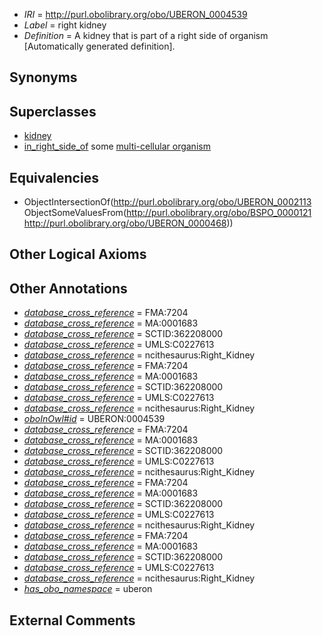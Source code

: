  * *IRI* = http://purl.obolibrary.org/obo/UBERON_0004539
 * *Label* = right kidney
 * *Definition* = A kidney that is part of a right side of organism [Automatically generated definition].

## Synonyms


## Superclasses

 * [kidney](../../UBERON/13/UBERON_0002113.md)
 * [in_right_side_of](../../BSPO/21/BSPO_0000121.md) some [multi-cellular organism](../../UBERON/68/UBERON_0000468.md)

## Equivalencies

 * ObjectIntersectionOf(<http://purl.obolibrary.org/obo/UBERON_0002113> ObjectSomeValuesFrom(<http://purl.obolibrary.org/obo/BSPO_0000121> <http://purl.obolibrary.org/obo/UBERON_0000468>))

## Other Logical Axioms


## Other Annotations

 * *[database_cross_reference](../../ef/oboInOwl#hasDbXref.md)* = FMA:7204
 * *[database_cross_reference](../../ef/oboInOwl#hasDbXref.md)* = MA:0001683
 * *[database_cross_reference](../../ef/oboInOwl#hasDbXref.md)* = SCTID:362208000
 * *[database_cross_reference](../../ef/oboInOwl#hasDbXref.md)* = UMLS:C0227613
 * *[database_cross_reference](../../ef/oboInOwl#hasDbXref.md)* = ncithesaurus:Right_Kidney
 * *[database_cross_reference](../../ef/oboInOwl#hasDbXref.md)* = FMA:7204
 * *[database_cross_reference](../../ef/oboInOwl#hasDbXref.md)* = MA:0001683
 * *[database_cross_reference](../../ef/oboInOwl#hasDbXref.md)* = SCTID:362208000
 * *[database_cross_reference](../../ef/oboInOwl#hasDbXref.md)* = UMLS:C0227613
 * *[database_cross_reference](../../ef/oboInOwl#hasDbXref.md)* = ncithesaurus:Right_Kidney
 * *[oboInOwl#id](../../id/oboInOwl#id.md)* = UBERON:0004539
 * *[database_cross_reference](../../ef/oboInOwl#hasDbXref.md)* = FMA:7204
 * *[database_cross_reference](../../ef/oboInOwl#hasDbXref.md)* = MA:0001683
 * *[database_cross_reference](../../ef/oboInOwl#hasDbXref.md)* = SCTID:362208000
 * *[database_cross_reference](../../ef/oboInOwl#hasDbXref.md)* = UMLS:C0227613
 * *[database_cross_reference](../../ef/oboInOwl#hasDbXref.md)* = ncithesaurus:Right_Kidney
 * *[database_cross_reference](../../ef/oboInOwl#hasDbXref.md)* = FMA:7204
 * *[database_cross_reference](../../ef/oboInOwl#hasDbXref.md)* = MA:0001683
 * *[database_cross_reference](../../ef/oboInOwl#hasDbXref.md)* = SCTID:362208000
 * *[database_cross_reference](../../ef/oboInOwl#hasDbXref.md)* = UMLS:C0227613
 * *[database_cross_reference](../../ef/oboInOwl#hasDbXref.md)* = ncithesaurus:Right_Kidney
 * *[database_cross_reference](../../ef/oboInOwl#hasDbXref.md)* = FMA:7204
 * *[database_cross_reference](../../ef/oboInOwl#hasDbXref.md)* = MA:0001683
 * *[database_cross_reference](../../ef/oboInOwl#hasDbXref.md)* = SCTID:362208000
 * *[database_cross_reference](../../ef/oboInOwl#hasDbXref.md)* = UMLS:C0227613
 * *[database_cross_reference](../../ef/oboInOwl#hasDbXref.md)* = ncithesaurus:Right_Kidney
 * *[has_obo_namespace](../../ce/oboInOwl#hasOBONamespace.md)* = uberon

## External Comments

